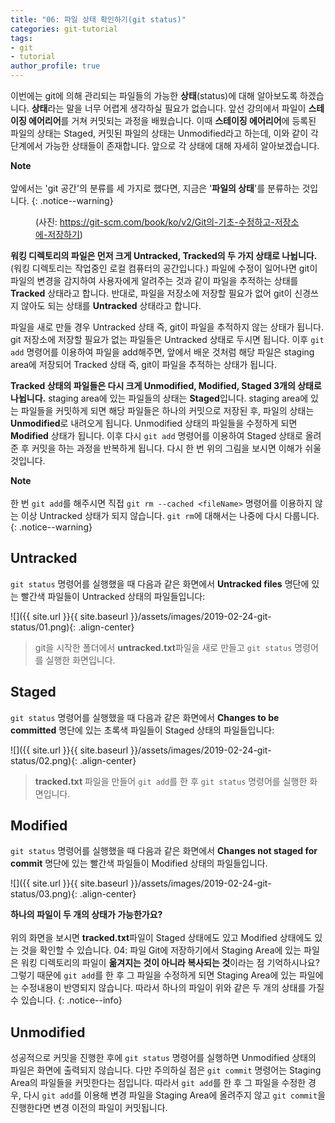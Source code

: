 ```yaml
---
title: "06: 파일 상태 확인하기(git status)"
categories: git-tutorial
tags:
- git
- tutorial
author_profile: true
---
```

이번에는 git에 의해 관리되는 파일들의 가능한 **상태**(status)에 대해 알아보도록 하겠습니다. **상태**라는 말을 너무 어렵게 생각하실 필요가 없습니다. 앞선 강의에서 파일이 **스테이징 에어리어**를 거쳐 커밋되는 과정을 배웠습니다. 이때 **스테이징 에어리어**에 등록된 파일의 상태는 Staged, 커밋된 파일의 상태는 Unmodified라고 하는데, 이와 같이 각 단계에서 가능한 상태들이 존재합니다. 앞으로 각 상태에 대해 자세히 알아보겠습니다.


**Note**<br><br>앞에서는 'git 공간'의 분류를 세 가지로 했다면, 지금은 '**파일의 상태**'를 분류하는 것입니다.
{: .notice--warning}

<figure class="align-center">
<img src="{{ site.url }}{{ site.baseurl }}/assets/images/2019-02-24-git-status/Untitled-36f780e4-6dbd-4fc5-9782-778beffcf2e5.png" alt="">
<figcaption>(사진: <a href="https://git-scm.com/book/ko/v2/Git%EC%9D%98-%EA%B8%B0%EC%B4%88-%EC%88%98%EC%A0%95%ED%95%98%EA%B3%A0-%EC%A0%80%EC%9E%A5%EC%86%8C%EC%97%90-%EC%A0%80%EC%9E%A5%ED%95%98%EA%B8%B0">https://git-scm.com/book/ko/v2/Git의-기초-수정하고-저장소에-저장하기</a>)</figcaption>
</figure> 

**워킹 디렉토리의 파일은 먼저 크게 Untracked, Tracked의 두 가지 상태로 나뉩니다.**(워킹 디렉토리는 작업중인 로컬 컴퓨터의 공간입니다.) 파일에 수정이 일어나면 git이 파일의 변경을 감지하여 사용자에게 알려주는 것과 같이 파일을 추적하는 상태를 **Tracked** 상태라고 합니다. 반대로, 파일을 저장소에 저장할 필요가 없어 git이 신경쓰지 않아도 되는 상태를 **Untracked** 상태라고 합니다.

파일을 새로 만들 경우 Untracked 상태 즉, git이 파일을 추적하지 않는 상태가 됩니다. git 저장소에 저장할 필요가 없는 파일들은 Untracked 상태로 두시면 됩니다. 이후 `git add` 명령어를 이용하여 파일을 add해주면, 앞에서 배운 것처럼 해당 파일은 staging area에 저장되어 Tracked 상태 즉, git이 파일을 추적하는 상태가 됩니다.

**Tracked 상태의 파일들은 다시 크게 Unmodified, Modified, Staged 3개의 상태로 나뉩니다.** staging area에 있는 파일들의 상태는 **Staged**입니다. staging area에 있는 파일들을 커밋하게 되면 해당 파일들은 하나의 커밋으로 저장된 후, 파일의 상태는 **Unmodified**로 내려오게 됩니다. Unmodified 상태의 파일들을 수정하게 되면 **Modified** 상태가 됩니다. 이후 다시 `git add` 명령어를 이용하여 Staged 상태로 올려준 후 커밋을 하는 과정을 반복하게 됩니다. 다시 한 번 위의 그림을 보시면 이해가 쉬울 것입니다.

**Note**<br><br>한 번 `git add`를 해주시면 직접 `git rm --cached <fileName>` 명령어를 이용하지 않는 이상 Untracked 상태가 되지 않습니다. `git rm`에 대해서는 나중에 다시 다룹니다.
{: .notice--warning}


## Untracked

`git status` 명령어를 실행했을 때 다음과 같은 화면에서 **Untracked files** 명단에 있는 빨간색 파일들이 Untracked 상태의 파일들입니다:

![]({{ site.url }}{{ site.baseurl }}/assets/images/2019-02-24-git-status/01.png){: .align-center}

>git을 시작한 폴더에서 **untracked.txt**파일을 새로 만들고 `git status` 명령어를 실행한 화면입니다.


## Staged

`git status` 명령어를 실행했을 때 다음과 같은 화면에서 **Changes to be committed** 명단에 있는 초록색 파일들이 Staged 상태의 파일들입니다:

![]({{ site.url }}{{ site.baseurl }}/assets/images/2019-02-24-git-status/02.png){: .align-center}

>**tracked.txt** 파일을 만들어 `git add`를 한 후 `git status` 명령어를 실행한 화면입니다.

## Modified

`git status` 명령어를 실행했을 때 다음과 같은 화면에서 **Changes not staged for commit** 명단에 있는 빨간색 파일들이 Modified 상태의 파일들입니다.

![]({{ site.url }}{{ site.baseurl }}/assets/images/2019-02-24-git-status/03.png){: .align-center}

**하나의 파일이 두 개의 상태가 가능한가요?**<br><br>위의 화면을 보시면 **tracked.txt**파일이 Staged 상태에도 있고 Modified 상태에도 있는 것을 확인할 수 있습니다. 04: 파일 Git에 저장하기에서 Staging Area에 있는 파일은 워킹 디렉토리의 파일이 **옮겨지는 것이 아니라 복사되는 것**이라는 점 기억하시나요? 그렇기 때문에 `git add`를 한 후 그 파일을 수정하게 되면 Staging Area에 있는 파일에는 수정내용이 반영되지 않습니다. 따라서 하나의 파일이 위와 같은 두 개의 상태를 가질 수 있습니다.
{: .notice--info}

## Unmodified

성공적으로 커밋을 진행한 후에 `git status` 명령어를 실행하면 Unmodified 상태의 파일은 화면에 출력되지 않습니다. 다만 주의하실 점은 `git commit` 명령어는 Staging Area의 파일들을 커밋한다는 점입니다. 따라서 `git add`를 한 후 그 파일을 수정한 경우, 다시 `git add`를 이용해 변경 파일을 Staging Area에 올려주지 않고 `git commit`을 진행한다면 변경 이전의 파일이 커밋됩니다.

